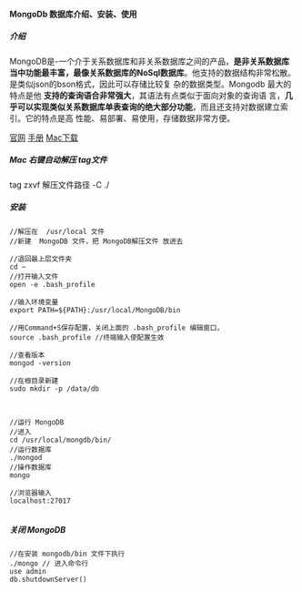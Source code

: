 #### MongoDb 数据库介绍、安装、使用


##### 介绍

MongoDB是-一个介于关系数据库和非关系数据库之间的产品，**是非关系数据库当中功能最丰富，最像关系数据库的NoSql数据库**。他支持的数据结构非常松散。是类似json的bson格式，因此可以存储比较复
杂的数据类型。Mongodb 最大的特点是他 **支持的查询语合非常强大**，其语法有点类似于面向对象的查询语
言，**几乎可以实现类似关系数据库单表查询的绝大部分功能**，而且还支持对数据建立索引。它的特点是高
性能、易部署、易使用，存储数据非常方便。



[官网](https://www.mongodb.com/)
[手册](https://www.mongodb.org.cn/manual/)
[Mac下载](https://www.mongodb.com/try/download/community)


##### Mac 右键自动解压 tag文件

tag zxvf 解压文件路径 -C ./

##### 安装



```
//解压在  /usr/local 文件
//新建  MongoDB 文件，把 MongoDB解压文件 放进去

//退回最上层文件夹
cd ~
//打开输入文件
open -e .bash_profile

//输入环境变量
export PATH=${PATH}:/usr/local/MongoDB/bin

//用Command+S保存配置，关闭上面的 .bash_profile 编辑窗口，
source .bash_profile //终端输入使配置生效

//查看版本
mongod -version 

//在根目录新建
sudo mkdir -p /data/db



//运行 MongoDB
//进入
cd /usr/local/mongdb/bin/
//运行数据库
./mongod
//操作数据库
mongo

//浏览器输入
localhost:27017 


```

##### 关闭 MongoDB
```
//在安装 mongodb/bin 文件下执行
./mongo // 进入命令行
use admin 
db.shutdownServer()
```


